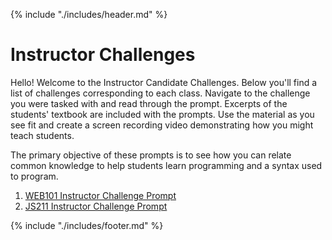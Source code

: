 {% include "./includes/header.md" %}

# Instructor Challenges

Hello! Welcome to the Instructor Candidate Challenges. Below you'll find a list of challenges corresponding to each class. Navigate to the challenge you were tasked with and read through the prompt. Excerpts of the students' textbook are included with the prompts. Use the material as you see fit and create a screen recording video demonstrating how you might teach students.

The primary objective of these prompts is to see how you can relate common knowledge to help students learn programming and a syntax used to program.

1. [WEB101 Instructor Challenge Prompt](./challenges/WEB101Prompt.md)
1. [JS211 Instructor Challenge Prompt](./challenges/JS211Prompt.md)

{% include "./includes/footer.md" %}
